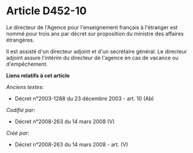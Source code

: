 # Article D452-10

Le directeur de l'Agence pour l'enseignement français à l'étranger est nommé pour trois ans par décret sur proposition du
ministre des affaires étrangères.

Il est assisté d'un directeur adjoint et d'un secrétaire général. Le directeur adjoint assure l'intérim du directeur de
l'agence en cas de vacance ou d'empêchement.

**Liens relatifs à cet article**

_Anciens textes_:

  - Décret n°2003-1288 du 23 décembre 2003 - art. 10 (Ab)

_Codifié par_:

  - Décret n°2008-263 du 14 mars 2008 (V)

_Créé par_:

  - Décret n°2008-263 du 14 mars 2008 - art. (V)
